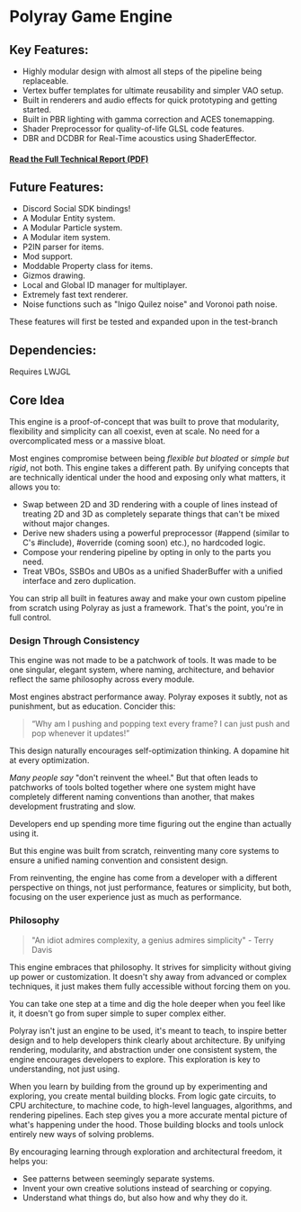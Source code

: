 # Polyray Game Engine

## Key Features:
* Highly modular design with almost all steps of the pipeline being replaceable.
* Vertex buffer templates for ultimate reusability and simpler VAO setup.
* Built in renderers and audio effects for quick prototyping and getting started.
* Built in PBR lighting with gamma correction and ACES tonemapping.
* Shader Preprocessor for quality-of-life GLSL code features.
* DBR and DCDBR for Real-Time acoustics using ShaderEffector.

#### **[Read the Full Technical Report (PDF)](https://givejavaachance.github.io/PolyrayGameEngine/Polyray%20Game%20Engine%20Report.pdf)**

## Future Features:
* Discord Social SDK bindings!
* A Modular Entity system.
* A Modular Particle system.
* A Modular item system.
* P2IN parser for items.
* Mod support.
* Moddable Property class for items.
* Gizmos drawing.
* Local and Global ID manager for multiplayer.
* Extremely fast text renderer.
* Noise functions such as "Inigo Quilez noise" and Voronoi path noise.

These features will first be tested and expanded upon in the test-branch

## Dependencies:
Requires LWJGL

## Core Idea

This engine is a proof-of-concept that was built to prove that modularity, flexibility and simplicity can all coexist, even at scale. No need for a overcomplicated mess or a massive bloat.

Most engines compromise between being *flexible but bloated* or *simple but rigid*, not both. This engine takes a different path. By unifying concepts that are technically identical under the hood and exposing only what matters, it allows you to:
* Swap between 2D and 3D rendering with a couple of lines instead of treating 2D and 3D as completely separate things that can't be mixed without major changes.
* Derive new shaders using a powerful preprocessor (#append (similar to C's #include), #override (coming soon) etc.), no hardcoded logic.
* Compose your rendering pipeline by opting in only to the parts you need.
* Treat VBOs, SSBOs and UBOs as a unified ShaderBuffer with a unified interface and zero duplication.

You can strip all built in features away and make your own custom pipeline from scratch using Polyray as just a framework. That's the point, you're in full control.

### Design Through Consistency

This engine was not made to be a patchwork of tools. It was made to be one singular, elegant system, where naming, architecture, and behavior reflect the same philosophy across every module.

Most engines abstract performance away. Polyray exposes it subtly, not as punishment, but as education. Concider this:

> “Why am I pushing and popping text every frame? I can just push and pop whenever it updates!”

This design naturally encourages self-optimization thinking. A dopamine hit at every optimization.

*Many people say* "don't reinvent the wheel."
But that often leads to patchworks of tools bolted together where one system might have completely different naming conventions than another, that makes development frustrating and slow.

Developers end up spending more time figuring out the engine than actually using it.

But this engine was built from scratch, reinventing many core systems to ensure a unified naming convention and consistent design.

From reinventing, the engine has come from a developer with a different perspective on things, not just performance, features or simplicity, but both, focusing on the user experience just as much as performance.

### Philosophy

> "An idiot admires complexity, a genius admires simplicity" - Terry Davis

This engine embraces that philosophy. It strives for simplicity without giving up power or customization. It doesn't shy away from advanced or complex techniques, it just makes them fully accessible without forcing them on you.

You can take one step at a time and dig the hole deeper when you feel like it, it doesn't go from super simple to super complex either.

Polyray isn't just an engine to be used, it's meant to teach, to inspire better design and to help developers think clearly about architecture. By unifying rendering, modularity, and abstraction under one consistent system, the engine encourages developers to explore. This exploration is key to understanding, not just using.

When you learn by building from the ground up by experimenting and exploring, you create mental building blocks. From logic gate circuits, to CPU architecture, to machine code, to high-level languages, algorithms, and rendering pipelines. Each step gives you a more accurate mental picture of what's happening under the hood. Those building blocks and tools unlock entirely new ways of solving problems.

By encouraging learning through exploration and architectural freedom, it helps you:
* See patterns between seemingly separate systems.
* Invent your own creative solutions instead of searching or copying.
* Understand what things do, but also how and why they do it.
